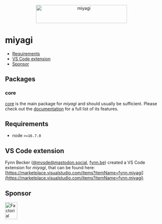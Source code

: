 <div align="center">
  <img src="logo.svg" width="300" height="60" alt="miyagi">
</div>

# miyagi

- [Requirements](#requirements)
- [VS Code extension](#vs-code-extension)
- [Sponsor](#sponsor)

## Packages

### core

[core](/packages/core) is the main package for _miyagi_ and should usually be sufficient. Please check out the [documentation](https://docs.miyagi.dev) for a full list of its features.

## Requirements

- node `>=16.7.0`

## VS Code extension

Fynn Becker ([@mvsde@mastodon.social](https://mastodon.social/@mvsde), [fynn.be](https://fynn.be)) created a VS Code extension for _miyagi_, that can be found here: [https://marketplace.visualstudio.com/items?itemName=fynn.miyagi](https://marketplace.visualstudio.com/items?itemName=fynn.miyagi)

## Sponsor

<a href="https://factorial.io"><img src="https://logo.factorial.io/color.png" width="40" height="56" alt="Factorial"></a>
